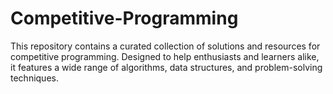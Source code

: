 # Competitive-Programming
This repository contains a curated collection of solutions and resources for competitive programming. Designed to help enthusiasts and learners alike, it features a wide range of algorithms, data structures, and problem-solving techniques.
